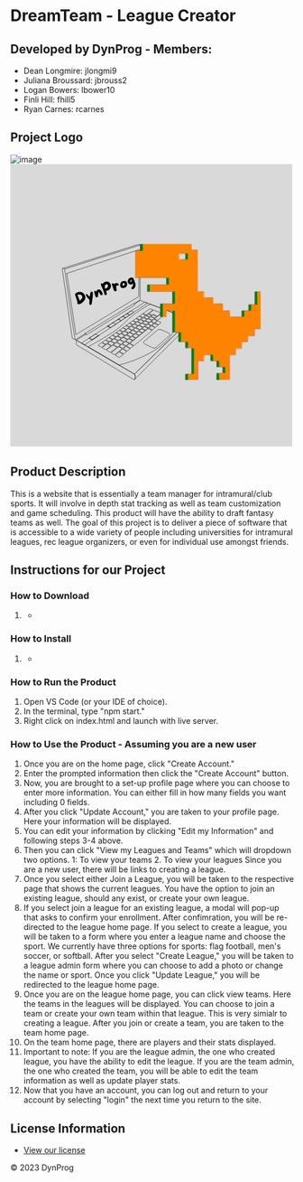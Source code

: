 # DreamTeam - League Creator
## Developed by DynProg - Members:
* Dean Longmire: jlongmi9
* Juliana Broussard: jbrouss2
* Logan Bowers: lbower10
* Finli Hill: fhill5
* Ryan Carnes: rcarnes

## Project Logo
![image](https://user-images.githubusercontent.com/123399706/235378517-0fc17fd3-08b9-487f-9e2c-fb45d2940cfb.png)
![image](DreamTeam/Front-End/photos/DynProg.jpg)

## Product Description
This is a website that is essentially a team manager for intramural/club sports. It will involve in depth stat tracking as well as team customization and game scheduling. This product will have the ability to draft fantasy teams as well. The goal of this project is to deliver a piece of software that is accessible to a wide variety of people including universities for intramural leagues, rec league organizers, or even for individual use amongst friends.

## Instructions for our Project
### How to Download
1. -

### How to Install 
1. -

### How to Run the Product
1. Open VS Code (or your IDE of choice). 
2. In the terminal, type "npm start." 
3. Right click on index.html and launch with live server.

### How to Use the Product - Assuming you are a new user
1. Once you are on the home page, click "Create Account."
2. Enter the prompted information then click the "Create Account" button.
3. Now, you are brought to a set-up profile page where you can choose to enter more information. You can either fill in how many fields you want including 0 fields.
4. After you click "Update Account," you are taken to your profile page. Here your information will be displayed.
5. You can edit your information by clicking "Edit my Information" and following steps 3-4 above.
6. Then you can click "View my Leagues and Teams" which will dropdown two options. 1: To view your teams 2. To view your leagues Since you are a new user, there will be links to creating a league.
7. Once you select either Join a League, you will be taken to the respective page that shows the current leagues. You have the option to join an existing league, should any exist, or create your own league.
8. If you select join a league for an existing league, a modal will pop-up that asks to confirm your enrollment. After confimration, you will be re-directed to the league home page. If you select to create a league, you will be taken to a form where you enter a league name and choose the sport. We currently have three options for sports: flag football, men's soccer, or softball. After you select "Create League," you will be taken to a league admin form where you can choose to add a photo or change the name or sport. Once you click "Update League," you will be redirected to the league home page.
9. Once you are on the league home page, you can click view teams. Here the teams in the leagues will be displayed. You can choose to join a team or create your own team within that league. This is very simialr to creating a league. After you join or create a team, you are taken to the team home page.
10. On the team home page, there are players and their stats displayed.
11. Important to note: If you are the league admin, the one who created league, you have the ability to edit the league. If you are the team admin, the one who created the team, you will be able to edit the team information as well as update player stats.
12. Now that you have an account, you can log out and return to your account by selecting "login" the next time you return to the site.

## License Information
* [View our license](https://github.com/utk-cs340-spring23/DynProg/blob/main/LICENSE)



© 2023 DynProg
